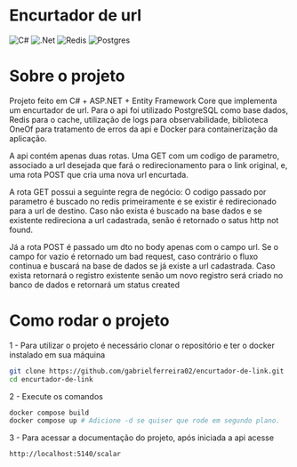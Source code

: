 # Encurtador de url

![C#](https://img.shields.io/badge/c%23-%23239120.svg?style=for-the-badge&logo=csharp&logoColor=white)
![.Net](https://img.shields.io/badge/.NET-5C2D91?style=for-the-badge&logo=.net&logoColor=white)
![Redis](https://img.shields.io/badge/redis-%23DD0031.svg?style=for-the-badge&logo=redis&logoColor=white)
![Postgres](https://img.shields.io/badge/postgres-%23316192.svg?style=for-the-badge&logo=postgresql&logoColor=white)

# Sobre o projeto

Projeto feito em C# + ASP.NET + Entity Framework Core que implementa um encurtador de url. Para o api foi utilizado PostgreSQL como base dados, Redis para o cache, utilização de logs para observabilidade, biblioteca OneOf para tratamento de erros da api e Docker para containerização da aplicação.

A api contém apenas duas rotas. Uma GET com um codigo de parametro, associado a url desejada que fará o redirecionamento para o link original, e, uma rota POST que cria uma nova url encurtada.

A rota GET possui a seguinte regra de negócio: O codigo passado por parametro é buscado no redis primeiramente e se existir é redirecionado para a url de destino. Caso não exista é buscado na base dados e se existente redireciona a url cadastrada, senão é retornado o satus http not found.

Já a rota POST é passado um dto no body apenas com o campo url. Se o campo for vazio é retornado um bad request, caso contrário o fluxo continua e buscará na base de dados se já existe a url cadastrada. Caso exista retornará o registro existente senão um novo registro será criado no banco de dados e retornará um status created

# Como rodar o projeto

1 - Para utilizar o projeto é necessário clonar o repositório e ter o docker instalado em sua máquina

```bash
git clone https://github.com/gabrielferreira02/encurtador-de-link.git
cd encurtador-de-link
```

2 - Execute os comandos
```bash
docker compose build
docker compose up # Adicione -d se quiser que rode em segundo plano.
```

3 - Para acessar a documentação do projeto, após iniciada a api acesse 
```bash
http://localhost:5140/scalar
```
